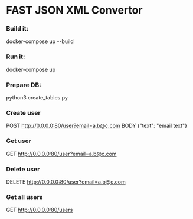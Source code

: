 # FAST JSON XML Convertor

### Build it:
docker-compose up --build

### Run it:
docker-compose up

### Prepare DB:
python3 create_tables.py

### Create user
POST http://0.0.0.0:80/user?email=a.b@c.com
BODY {"text": "email text"}

### Get user
GET http://0.0.0.0:80/user?email=a.b@c.com

### Delete user
DELETE http://0.0.0.0:80/user?email=a.b@c.com

### Get all users
GET http://0.0.0.0:80/users
